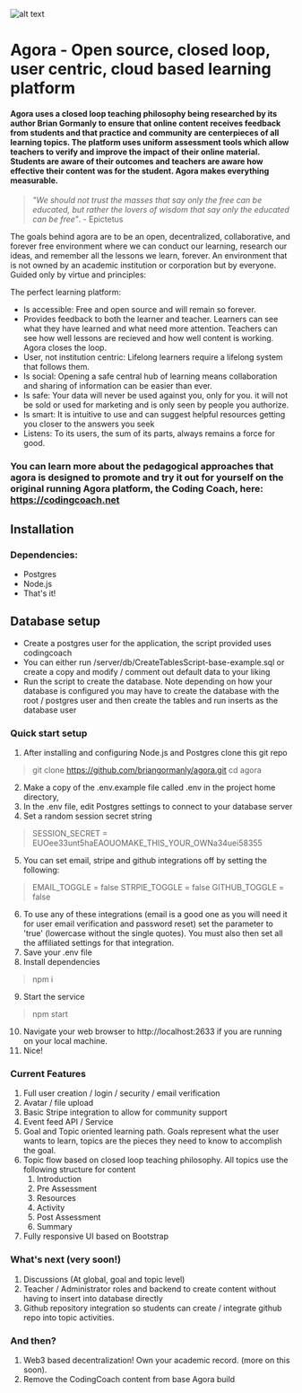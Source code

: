 ![alt text](https://github.com/briangormanly/agora/blob/main/client/public/assets/img/logos/agora-logo-bwn-1200.png?raw=true)
# Agora - Open source, closed loop, user centric, cloud based learning platform
#### Agora uses a closed loop teaching philosophy being researched by its author Brian Gormanly to ensure that online content receives feedback from students and that practice and community are centerpieces of all learning topics. The platform uses uniform assessment tools which allow teachers to verify and improve the impact of their online material. Students are aware of their outcomes and teachers are aware how effective their content was for the student. Agora makes everything measurable.  

> *"We should not trust the masses that say only the free can be educated, but rather the lovers of wisdom that say only the educated can be free"*. - Epictetus

The goals behind agora are to be an open, decentralized, collaborative, and forever free environment where we can conduct our learning, research our ideas, and remember all the lessons we learn, forever. An environment that is not owned by an academic institution or corporation but by everyone. Guided only by virtue and principles:  

The perfect learning platform:
- Is accessible: Free and open source and will remain so forever.
- Provides feedback to both the learner and teacher. Learners can see what they have learned and what need more attention.  Teachers can see how well lessons are recieved and how well content is working. Agora closes the loop.
- User, not institution centric: Lifelong learners require a lifelong system that follows them.
- Is social: Opening a safe central hub of learning means collaboration and sharing of
information can be easier than ever.
- Is safe: Your data will never be used against you, only for you. it will not be sold or used
for marketing and is only seen by people you authorize.
- Is smart: It is intuitive to use and can suggest helpful resources getting you closer to the
answers you seek
- Listens: To its users, the sum of its parts, always remains a force for good.

### You can learn more about the pedagogical approaches that agora is designed to promote and try it out for yourself on the original running Agora platform, the Coding Coach, here: https://codingcoach.net  

## Installation  

### Dependencies:
 * Postgres 
 * Node.js
 * That's it!

## Database setup
* Create a postgres user for the application, the script provided uses codingcoach
* You can either run /server/db/CreateTablesScript-base-example.sql or create a copy and modify / comment out default data to your liking
* Run the script to create the database.  Note depending on how your database is configured you may have to create the database with the root / postgres user and then create the tables and run inserts as the database user

### Quick start setup
1. After installing and configuring Node.js and Postgres clone this git repo
> git clone https://github.com/briangormanly/agora.git
> cd agora
2. Make a copy of the .env.example file called .env in the project home directory, 
3. In the .env file, edit Postgres settings to connect to your database server
4. Set a random session secret string 
> SESSION_SECRET = EUOee33unt5haEAOUOMAKE_THIS_YOUR_OWNa34uei58355
5. You can set email, stripe and github integrations off by setting the following:
> EMAIL_TOGGLE = false
> STRPIE_TOGGLE = false
> GITHUB_TOGGLE = false
6. To use any of these integrations (email is a good one as you will need it for user email verification and password reset) set the parameter to 'true' (lowercase without the single quotes). You must also then set all the affiliated settings for that integration.
7. Save your .env file
8. Install dependencies 
> npm i
9. Start the service
> npm start
10. Navigate your web browser to http://localhost:2633 if you are running on your local machine.
11. Nice!


### Current Features
1. Full user creation / login / security / email verification
2. Avatar / file upload
3. Basic Stripe integration to allow for community support
4. Event feed API / Service 
5. Goal and Topic oriented learning path. Goals represent what the user wants to learn, topics are the pieces they need to know to accomplish the goal.
6. Topic flow based on closed loop teaching philosophy. All topics use the following structure for content
    1. Introduction
    2. Pre Assessment
    3. Resources
    4. Activity        
    5. Post Assessment 
    6. Summary         
7. Fully responsive UI based on Bootstrap


### What's next (very soon!)
1. Discussions (At global, goal and topic level)
2. Teacher / Administrator roles and backend to create content without having to insert into database directly
3. Github repository integration so students can create / integrate github repo into topic activities.

### And then?
1. Web3 based decentralization! Own your academic record. (more on this soon).
2. Remove the CodingCoach content from base Agora build
